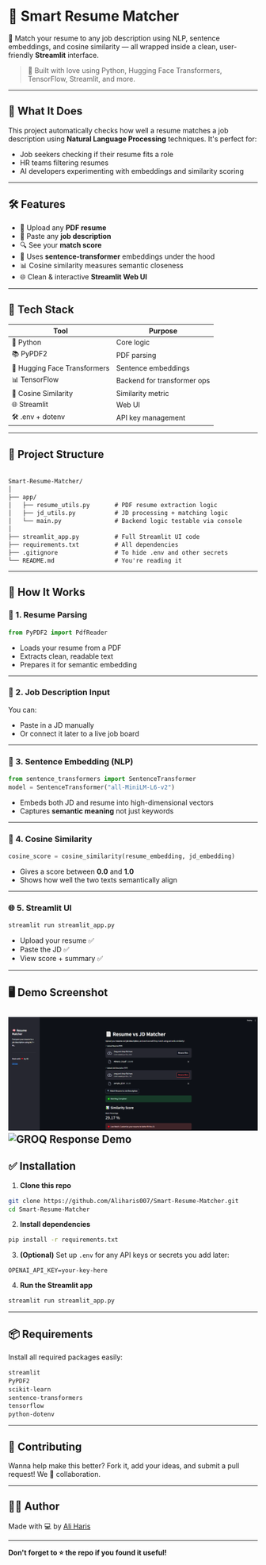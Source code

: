 # 💼 Smart Resume Matcher

🚀 Match your resume to any job description using NLP, sentence embeddings, and cosine similarity — all wrapped inside a clean, user-friendly **Streamlit** interface.

> 📍 Built with love using Python, Hugging Face Transformers, TensorFlow, Streamlit, and more.

---

## 🧠 What It Does

This project automatically checks how well a resume matches a job description using **Natural Language Processing** techniques. It's perfect for:

- Job seekers checking if their resume fits a role
- HR teams filtering resumes
- AI developers experimenting with embeddings and similarity scoring

---

## 🛠 Features

- 📄 Upload any **PDF resume**
- 📝 Paste any **job description**
- 🔍 See your **match score**
- 🤖 Uses **sentence-transformer** embeddings under the hood
- 📊 Cosine similarity measures semantic closeness
- 🌐 Clean & interactive **Streamlit Web UI**

---

## 🧱 Tech Stack

| Tool | Purpose |
|------|---------|
| 🐍 Python | Core logic |
| 📚 PyPDF2 | PDF parsing |
| 🤗 Hugging Face Transformers | Sentence embeddings |
| 📊 TensorFlow | Backend for transformer ops |
| 🧮 Cosine Similarity | Similarity metric |
| 🌐 Streamlit | Web UI |
| 🛠 .env + dotenv | API key management |

---

## 📂 Project Structure

```

Smart-Resume-Matcher/
│
├── app/
│   ├── resume_utils.py       # PDF resume extraction logic
│   ├── jd_utils.py           # JD processing + matching logic
│   └── main.py               # Backend logic testable via console
│
├── streamlit_app.py          # Full Streamlit UI code
├── requirements.txt          # All dependencies
├── .gitignore                # To hide .env and other secrets
└── README.md                 # You're reading it

````

---

## 🚀 How It Works

### 🧾 1. Resume Parsing
```python
from PyPDF2 import PdfReader
````

* Loads your resume from a PDF
* Extracts clean, readable text
* Prepares it for semantic embedding

---

### 🧾 2. Job Description Input

You can:

* Paste in a JD manually
* Or connect it later to a live job board

---

### 🧠 3. Sentence Embedding (NLP)

```python
from sentence_transformers import SentenceTransformer
model = SentenceTransformer("all-MiniLM-L6-v2")
```

* Embeds both JD and resume into high-dimensional vectors
* Captures **semantic meaning** not just keywords

---

### 🧮 4. Cosine Similarity

```python
cosine_score = cosine_similarity(resume_embedding, jd_embedding)
```

* Gives a score between **0.0** and **1.0**
* Shows how well the two texts semantically align

---

### 🌐 5. Streamlit UI

```bash
streamlit run streamlit_app.py
```

* Upload your resume ✅
* Paste the JD ✅
* View score + summary ✅

---

## 🖥 Demo Screenshot

![Smart Resume Matcher Demo](demo.jpeg)
![GROQ Response Demo](ai_response.jpeg)
---

## ✅ Installation

1. **Clone this repo**

```bash
git clone https://github.com/Aliharis007/Smart-Resume-Matcher.git
cd Smart-Resume-Matcher
```

2. **Install dependencies**

```bash
pip install -r requirements.txt
```

3. **(Optional)** Set up `.env` for any API keys or secrets you add later:

```env
OPENAI_API_KEY=your-key-here
```

4. **Run the Streamlit app**

```bash
streamlit run streamlit_app.py
```

---

## 📦 Requirements

Install all required packages easily:

```txt
streamlit
PyPDF2
scikit-learn
sentence-transformers
tensorflow
python-dotenv
```

---

## 🤝 Contributing

Wanna help make this better? Fork it, add your ideas, and submit a pull request!
We 💙 collaboration.

---

## 👨‍💻 Author

Made with 💻 by [Ali Haris](https://github.com/Aliharis007)

---

**Don't forget to ⭐ the repo if you found it useful!**

```
